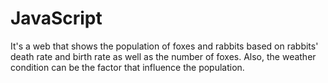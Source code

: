 # JavaScript

It's a web that shows the population of foxes and rabbits based on rabbits' death rate and birth rate as well as the number of foxes. Also, the weather condition can be the factor that influence the population.
